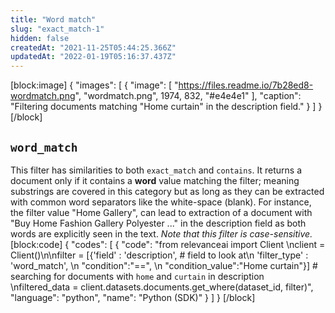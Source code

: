 ```yaml
---
title: "Word match"
slug: "exact_match-1"
hidden: false
createdAt: "2021-11-25T05:44:25.366Z"
updatedAt: "2022-01-19T05:16:37.437Z"
---
```

[block:image]
{
  "images": [
    {
      "image": [
        "https://files.readme.io/7b28ed8-wordmatch.png",
        "wordmatch.png",
        1974,
        832,
        "#e4e4e1"
      ],
      "caption": "Filtering documents matching \"Home curtain\" in the description field."
    }
  ]
}
[/block]
## `word_match`
This filter has similarities to both `exact_match` and `contains`. It returns a document only if it contains a **word** value matching the filter; meaning substrings are covered in this category but as long as they can be extracted with common word separators like the white-space (blank). For instance, the filter value "Home Gallery",  can lead to extraction of a document with "Buy Home Fashion Gallery Polyester ..." in the description field as both words are explicitly seen in the text. *Note that this filter is case-sensitive.*
[block:code]
{
  "codes": [
    {
      "code": "from relevanceai import Client \nclient = Client()\n\nfilter =  [{'field' : 'description',           # field to look at\n            'filter_type' : 'word_match', \n            \"condition\":\"==\", \n            \"condition_value\":\"Home curtain\"}]  # searching for documents with `home` and `curtain` in description \nfiltered_data = client.datasets.documents.get_where(dataset_id, filter)",
      "language": "python",
      "name": "Python (SDK)"
    }
  ]
}
[/block]
